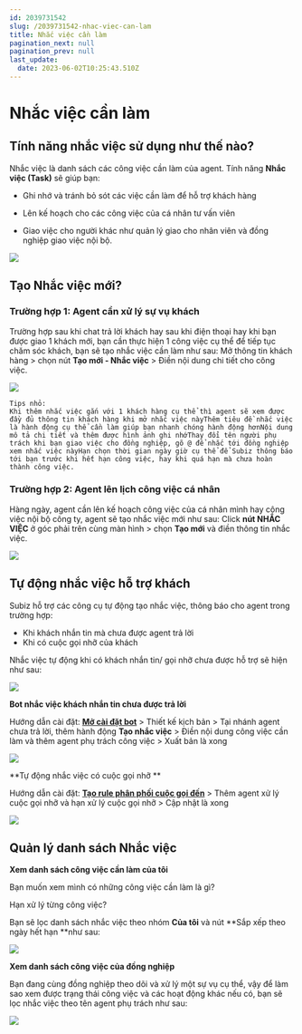 ```yaml
---
id: 2039731542
slug: /2039731542-nhac-viec-can-lam
title: Nhắc việc cần làm
pagination_next: null
pagination_prev: null
last_update:
  date: 2023-06-02T10:25:43.510Z
---
```


# Nhắc việc cần làm

## Tính năng nhắc việc sử dụng như thế nào?


Nhắc việc là danh sách các công việc cần làm của agent. Tính năng **Nhắc việc (Task)** sẽ giúp bạn:

+ Ghi nhớ và tránh bỏ sót các việc cần làm để hỗ trợ khách hàng

+ Lên kế hoạch cho các công việc của cá nhân tư vấn viên

+ Giao việc cho người khác như quản lý giao cho nhân viên và đồng nghiệp giao việc nội bộ.


![](https://vcdn.subiz-cdn.com/file/firtbcylhrcuplbdpjhm_acpxkgumifuoofoosble)





## Tạo Nhắc việc mới? 

### Trường hợp 1: Agent cần xử lý sự vụ khách


Trường hợp sau khi chat trả lời khách hay sau khi điện thoại hay khi bạn được giao 1 khách mới, bạn cần thực hiện 1 công việc cụ thể để tiếp tục chăm sóc khách, bạn sẽ tạo nhắc việc cần làm như sau: Mở thông tin khách hàng > chọn nút **Tạo mới - Nhắc việc** > Điền nội dung chi tiết cho công việc.


![](https://vcdn.subiz-cdn.com/file/firtbcylkrlriswlskrr_acpxkgumifuoofoosble)



```
Tips nhỏ: 
Khi thêm nhắc việc gắn với 1 khách hàng cụ thể thì agent sẽ xem được đầy đủ thông tin khách hàng khi mở nhắc việc nàyThêm tiêu đề nhắc việc là hành động cụ thể cần làm giúp bạn nhanh chóng hành động hơnNội dung mô tả chi tiết và thêm được hình ảnh ghi nhớThay đổi tên người phụ trách khi bạn giao việc cho đồng nghiệp, gõ @ để nhắc tới đồng nghiệp xem nhắc việc nàyHạn chọn thời gian ngày giờ cụ thể để Subiz thông báo tới bạn trước khi hết hạn công việc, hay khi quá hạn mà chưa hoàn thành công việc.
```

### Trường hợp 2: Agent lên lịch công việc cá nhân


Hàng ngày, agent cần lên kế hoạch công việc của cá nhân mình hay công việc nội bộ công ty, agent sẽ tạo nhắc việc mới như sau: Click **nút NHẮC VIỆC** ở góc phải trên cùng màn hình > chọn **Tạo mới** và điền thông tin nhắc việc.


![](https://vcdn.subiz-cdn.com/file/firtbdcsodgmgofqbawo_acpxkgumifuoofoosble)



## Tự động nhắc việc hỗ trợ khách


Subiz hỗ trợ các công cụ tự động tạo nhắc việc, thông báo cho agent trong trường hợp:

- Khi khách nhắn tin mà chưa được agent trả lời
- Khi có cuộc gọi nhỡ của khách

Nhắc việc tự động khi có khách nhắn tin/ gọi nhỡ chưa được hỗ trợ sẽ hiện như sau: 


![](https://vcdn.subiz-cdn.com/file/firtbcylqshshvuzrazr_acpxkgumifuoofoosble)








**Bot nhắc việc khách nhắn tin chưa được trả lời**

Hướng dẫn cài đặt: **[Mở cài đặt bot](https://app.subiz.com.vn/bots)** > Thiết kế kịch bản > Tại nhánh agent chưa trả lời, thêm hành động **Tạo nhắc việc** > Điền nội dung công việc cần làm và thêm agent phụ trách công việc > Xuất bản là xong




![](https://vcdn.subiz-cdn.com/file/firtbcylufafzkhzlhdi_acpxkgumifuoofoosble)






**Tự động nhắc việc có cuộc gọi nhỡ **

Hướng dẫn cài đặt: **[Tạo rule phân phối cuộc gọi đến](https://app.subiz.com.vn/settings/rule-setting)** > Thêm agent xử lý cuộc gọi nhỡ và hạn xử lý cuộc gọi nhỡ > Cập nhật là xong




![](https://vcdn.subiz-cdn.com/file/firtbdcstchufkfnlugn_acpxkgumifuoofoosble)





## Quản lý danh sách Nhắc việc


**Xem danh sách công việc cần làm của tôi**



Bạn muốn xem mình có những công việc cần làm là gì?

Hạn xử lý từng công việc?

Bạn sẽ lọc danh sách nhắc việc theo nhóm **Của tôi** và nút **Sắp xếp theo ngày hết hạn **như sau:




![](https://vcdn.subiz-cdn.com/file/firtbcymbblcmratbfff_acpxkgumifuoofoosble)




**Xem danh sách công việc của đồng nghiệp**

Bạn đang cùng đồng nghiệp theo dõi và xử lý một sự vụ cụ thể, vậy để làm sao xem được trạng thái công việc và các hoạt động khác nếu có, bạn sẽ lọc nhắc việc theo tên agent phụ trách như sau:




![](https://vcdn.subiz-cdn.com/file/firtbcymeqyxxyfeqsvd_acpxkgumifuoofoosble)